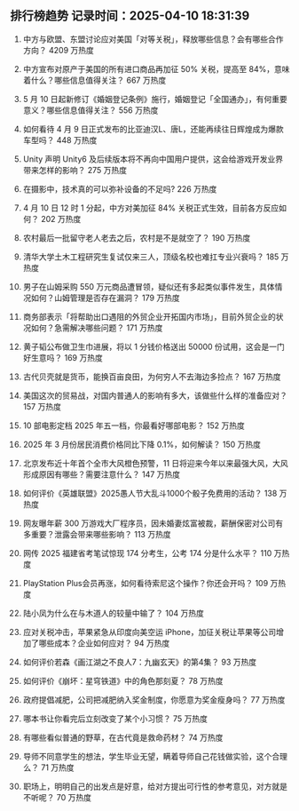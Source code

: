 
## 排行榜趋势 记录时间：2025-04-10 18:31:39
  
  1. 中方与欧盟、东盟讨论应对美国「对等关税」，释放哪些信息？会有哪些合作方向？ 4209 万热度
    
  2. 中方宣布对原产于美国的所有进口商品再加征 50% 关税，提高至 84%，意味着什么？哪些信息值得关注？ 667 万热度
    
  3. 5 月 10 日起新修订《婚姻登记条例》施行，婚姻登记「全国通办」，有何重要意义？哪些信息值得关注？ 556 万热度
    
  4. 如何看待 4 月 9 日正式发布的比亚迪汉L、唐L，还能再续往日辉煌成为爆款车型吗？ 448 万热度
    
  5. Unity 声明 Unity6 及后续版本将不再向中国用户提供，这会给游戏开发业界带来怎样的影响？ 275 万热度
    
  6. 在摄影中，技术真的可以弥补设备的不足吗? 226 万热度
    
  7. 4 月 10 日 12 时 1 分起，中方对美加征 84% 关税正式生效，目前各方反应如何？ 202 万热度
    
  8. 农村最后一批留守老人老去之后，农村是不是就空了？ 190 万热度
    
  9. 清华大学土木工程研究生复试仅来三人，顶级名校也难扛专业兴衰吗？ 185 万热度
    
  10. 男子在山姆采购 550 万元商品遭冒领，疑似还有多起类似事件发生，具体情况如何？山姆管理是否存在漏洞？ 179 万热度
    
  11. 商务部表示「将帮助出口遇阻的外贸企业开拓国内市场」，目前外贸企业的状况如何？急需解决哪些问题？ 171 万热度
    
  12. 黄子韬公布做卫生巾进展，将以 1 分钱价格送出 50000 份试用，这会是一门好生意吗？ 169 万热度
    
  13. 古代贝壳就是货币，能换百亩良田，为何穷人不去海边多捡点？ 167 万热度
    
  14. 美国这次的贸易战，对国内普通人的影响有多大，该做些什么样的准备应对？ 157 万热度
    
  15. 10 部电影定档 2025 年五一档，你最看好哪部电影？ 152 万热度
    
  16. 2025 年 3 月份居民消费价格同比下降 0.1%，如何解读？ 150 万热度
    
  17. 北京发布近十年首个全市大风橙色预警，11 日将迎来今年以来最强大风，大风形成原因有哪些？需要注意什么？ 147 万热度
    
  18. 如何评价《英雄联盟》2025愚人节大乱斗1000个骰子免费用的活动？ 138 万热度
    
  19. 网友曝年薪 300 万游戏大厂程序员，因未婚妻炫富被裁，薪酬保密对公司有多重要？泄露会带来哪些影响？ 113 万热度
    
  20. 网传 2025 福建省考笔试惊现 174 分考生，公考 174 分是什么水平？ 110 万热度
    
  21. PlayStation Plus会员再涨，如何看待索尼这个操作？你还会开吗？ 109 万热度
    
  22. 陆小凤为什么在与木道人的较量中输了？ 104 万热度
    
  23. 应对关税冲击，苹果紧急从印度向美空运 iPhone，加征关税让苹果等公司增加了哪些成本？企业如何应对？ 94 万热度
    
  24. 如何评价若森《画江湖之不良人7：九幽玄天》的第4集？ 93 万热度
    
  25. 如何评价《崩坏：星穹铁道》中的角色那刻夏？ 78 万热度
    
  26. 政府提倡减肥，公司把减肥纳入奖金制度，你愿意为奖金瘦身吗？ 77 万热度
    
  27. 哪本书让你看完后立刻改变了某个小习惯？ 75 万热度
    
  28. 有哪些看似普通的野草，在古代竟是救命药材？ 74 万热度
    
  29. 导师不同意学生的想法，学生毕业无望，瞒着导师自己花钱做实验，这个合理么？ 71 万热度
    
  30. 职场上，明明自己的出发点是好意，给对方提出可行性的参考意见，对方就是不听呢？ 70 万热度
    